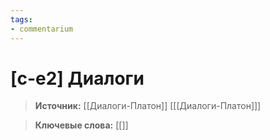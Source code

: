 ```yaml
---
tags: 
- commentarium
---
```

# [c-e2] Диалоги
>**Источник:** [[Диалоги-Платон]] [[[Диалоги-Платон]]]

>**Ключевые слова:** [[]]